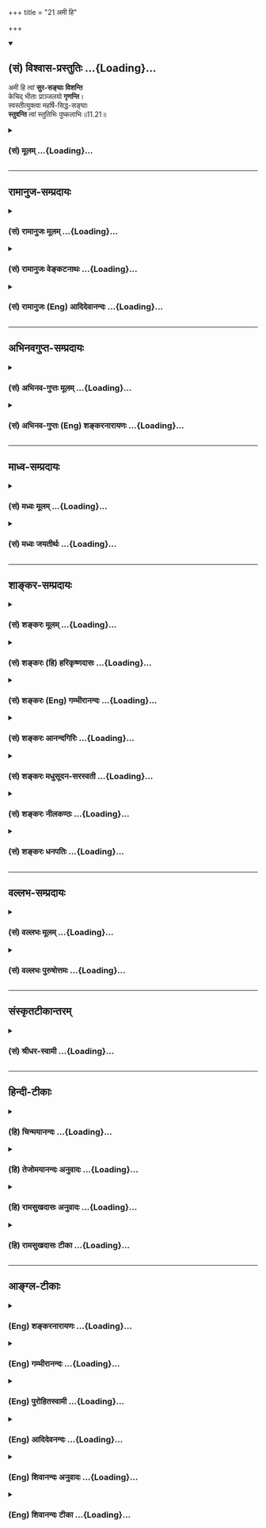 +++
title = "21 अमी हि"

+++
<div class="js_include" newlevelforh1="2" title="(सं) विश्वास-प्रस्तुतिः" unfilled url="/mahAbhAratam/shlokashaH/06-bhIShma-parva/03-bhagavad-gItA-parva/saMskRtam/vishvAsa-prastutiH/11_vishva-rUpa-darshana/21_amI_hi.md">
<details open><summary><h2>(सं) विश्वास-प्रस्तुतिः ...{Loading}...</h2></summary>

अमी हि त्वां **सुर-सङ्घाः विशन्ति**  
केचिद् भीताः प्राञ्जलयो **गृणन्ति**।  
स्वस्तीत्युक्त्वा महर्षि-सिद्ध-सङ्घाः  
**स्तुवन्ति** त्वां स्तुतिभिः पुष्कलाभिः॥11.21॥
</details>
</div>
<div class="js_include collapsed" newlevelforh1="3" title="(सं) मूलम्" unfilled url="/mahAbhAratam/shlokashaH/06-bhIShma-parva/03-bhagavad-gItA-parva/saMskRtam/mUlam/11_vishva-rUpa-darshana/21_amI_hi.md">
<details><summary><h3>(सं) मूलम् ...{Loading}...</h3></summary>

अमी हि त्वां सुरसङ्घाः विशन्ति  
केचिद्भीताः प्राञ्जलयो गृणन्ति।  
स्वस्तीत्युक्त्वा महर्षिसिद्धसङ्घाः  
स्तुवन्ति त्वां स्तुतिभिः पुष्कलाभिः।।11.21।।
</details>
</div>


_________________
## रामानुज-सम्प्रदायः
<div class="js_include collapsed" newlevelforh1="3" title="(सं) रामानुजः मूलम्" unfilled url="/mahAbhAratam/shlokashaH/06-bhIShma-parva/03-bhagavad-gItA-parva/saMskRtam/rAmAnujaH/mUlam/11_vishva-rUpa-darshana/21_amI_hi.md">
<details><summary><h3>(सं) रामानुजः मूलम् ...{Loading}...</h3></summary>

।।11.21।।**अमी सुरसंघाः उत्कृष्टाः त्वां** विश्वाश्रयम् अवलोक्य
हृष्टमनसः त्वत्समीपं **विशन्ति।** तेषु एव **केचिद्** अति उग्रम् अति
अद्भुतं च तव आकारम् आलोक्य **भीताः प्राञ्जलयः** स्वज्ञानानुगुणं
स्तुतिरूपाणि वाक्यानि **गृणन्ति** उच्चारयन्ति। अपरे महर्षिसंघाः
सिद्धसंघाः चपरावरतत्त्वयाथात्म्यविदः **स्वस्ति इति उक्त्वा पुष्कलाभिः**
भगवदनुरूपाभिः **स्तुतिभिः स्तुवन्ति।**

</details>
</div>
<div class="js_include collapsed" newlevelforh1="3" title="(सं) रामानुजः वेङ्कटनाथः" unfilled url="/mahAbhAratam/shlokashaH/06-bhIShma-parva/03-bhagavad-gItA-parva/saMskRtam/rAmAnujaH/venkaTanAthaH/11_vishva-rUpa-darshana/21_amI_hi.md">
<details><summary><h3>(सं) रामानुजः वेङ्कटनाथः ...{Loading}...</h3></summary>

  
  
।।11.21।। अमी हि त्वा विशन्ति इत्यत्र न संहारादिकं विवक्षितं;
स्तुत्यादिभिः सहपाठाद्धार्तराष्ट्रादिवदासन्नोपसहाराभावात्
परोक्तस्यावतीर्णसुरसङ्घविषयत्वस्यवीक्षन्ते \[11।22\]
इत्यादिभिर्विरोधाच्च अतोऽत्र समीपगमनरूपसेवाप्रकारोऽभिधीयत
इत्यभिप्रायेणाह -- अमी सुरसङ्घा इत्यादिना। केचिद्गीताः इत्यनेन
धार्ष्ट्यरहितानां पृथगभिधानादनेन वाक्येन अक्षोभ्याशया हर्षवन्तो
विवक्षिता इति व्यञ्जनाय ब्रह्मादीनां सर्वेषां देवानां सेवार्थागमनं
प्रथममुच्यते। उत्कृष्टा इति तु सुरशब्दव्यञ्जितोक्तिः।
विनाशार्थप्रवेशव्यवच्छेदायहृष्टमनस इत्युक्तम्।
वक्ष्यमाणवक्त्रप्रवेशव्यवच्छेदायाह -- त्वत्समीपमिति। केचित् इति
पृथक्करणस्य समुदायविशेषसाकाङ्क्षत्वात्सुरसङ्घाः इति च
प्रसक्तत्वाज्जात्यन्तरानवादाच्चतेष्वेवेत्युक्तम्। अत्युग्रमत्यद्भुतं चेति
भीत्यादिहेतुभूतप्रकृताकारकथनम्। पुष्कलाभिः इति वक्ष्यमाणत्वादिह तदभावो
विवक्षित इत्यभिप्रायेण --
स्वज्ञानानुगुणमित्युक्तम्। स्तुतिरूपाणीत्यादिनागृणन्ति
इत्यस्यापेक्षितकर्माध्याहारः। श्रुत्यादिसिद्धस्तुतिपाठमात्रपरत्वायाह --
उच्चारयन्तीति। एतेनापिकेचित् इत्यस्य देवविशेषविषयत्वं सिद्धम् अन्येषां
तु भूतानां पलायनस्य वक्ष्यमाणत्वात्। महर्षि -- इत्यादिना
पृथग्व्यपदेशविशेषणादिफलितमपरशब्देन व्यञ्जितम्। महर्षिसङ्घाः
भृग्वादिगणाः; सिद्धसङ्घाः सनकमुख्याः। महर्षित्वादिसूचितं
पुषकलस्तुतिहेतुमाह -- परावरतत्त्वयाथात्म्यविद इति। जितं ते
\[भाग.3।13।344।24।33\] इत्यादिवत् भक्तिपरवशानां मङ्गलाशासनं वा;
सेव्यसन्दर्शनमात्रे सेवकस्य वक्तव्यः स्वस्तिशब्दः स्तुतिस्तु तदनन्तरं
गुणप्रकर्षोक्तिः। अत एव गोब्राह्मणेभ्यो जगतो वा स्वस्तीति परोक्तं
प्रकृतासङ्गतम्। अत्र स्तुतेः पौष्कल्यं
प्रामाणिकसर्वेश्वरत्वादिकथनमित्यभिप्रायेणाह -- भगवदनुरूपाभिरिति।  
  

</details>
</div>
<div class="js_include collapsed" newlevelforh1="3" title="(सं) रामानुजः (Eng) आदिदेवानन्दः" unfilled url="/mahAbhAratam/shlokashaH/06-bhIShma-parva/03-bhagavad-gItA-parva/saMskRtam/rAmAnujaH/english/AdidevAnandaH/11_vishva-rUpa-darshana/21_amI_hi.md">
<details><summary><h3>(सं) रामानुजः (Eng) आदिदेवानन्दः ...{Loading}...</h3></summary>

11.21 These hosts of superior Devas beholding You as the foundation of the universe, rejoice and move towards You. Among them, some in fear, on seeing Your extremely terrible and wonderful form, 'extol,' namely pronounce sentences in the form of praise, according to their knowledge.
Others, the bands of seers and Siddhas, knowers of the truth, higher and lower, saying 'Hail,' glorify You in hymns of abounding praise which are suitable to the Lord.

</details>
</div>


_________________
## अभिनवगुप्त-सम्प्रदायः
<div class="js_include collapsed" newlevelforh1="3" title="(सं) अभिनव-गुप्तः मूलम्" unfilled url="/mahAbhAratam/shlokashaH/06-bhIShma-parva/03-bhagavad-gItA-parva/saMskRtam/abhinava-guptaH/mUlam/11_vishva-rUpa-darshana/21_amI_hi.md">
<details><summary><h3>(सं) अभिनव-गुप्तः मूलम् ...{Loading}...</h3></summary>

।।11.21।। No commentary.  
  

</details>
</div>
<div class="js_include collapsed" newlevelforh1="3" title="(सं) अभिनव-गुप्तः (Eng) शङ्करनारायणः" unfilled url="/mahAbhAratam/shlokashaH/06-bhIShma-parva/03-bhagavad-gItA-parva/saMskRtam/abhinava-guptaH/english/shankaranArAyaNaH/11_vishva-rUpa-darshana/21_amI_hi.md">
<details><summary><h3>(सं) अभिनव-गुप्तः (Eng) शङ्करनारायणः ...{Loading}...</h3></summary>

11.21 Sri Abhinavagupta did not comment upon this sloka.

</details>
</div>


_________________
## माध्व-सम्प्रदायः
<div class="js_include collapsed" newlevelforh1="3" title="(सं) मध्वः मूलम्" unfilled url="/mahAbhAratam/shlokashaH/06-bhIShma-parva/03-bhagavad-gItA-parva/saMskRtam/madhvaH/mUlam/11_vishva-rUpa-darshana/21_amI_hi.md">
<details><summary><h3>(सं) मध्वः मूलम् ...{Loading}...</h3></summary>

।।11.21।। Sri Madhvacharya did not comment on this sloka.,

</details>
</div>
<div class="js_include collapsed" newlevelforh1="3" title="(सं) मध्वः जयतीर्थः" unfilled url="/mahAbhAratam/shlokashaH/06-bhIShma-parva/03-bhagavad-gItA-parva/saMskRtam/madhvaH/jayatIrthaH/11_vishva-rUpa-darshana/21_amI_hi.md">
<details><summary><h3>(सं) मध्वः जयतीर्थः ...{Loading}...</h3></summary>

।।11.21।। Sri Jayatirtha did not comment on this sloka.  
  

</details>
</div>


_________________
## शाङ्कर-सम्प्रदायः
<div class="js_include collapsed" newlevelforh1="3" title="(सं) शङ्करः मूलम्" unfilled url="/mahAbhAratam/shlokashaH/06-bhIShma-parva/03-bhagavad-gItA-parva/saMskRtam/shankaraH/mUlam/11_vishva-rUpa-darshana/21_amI_hi.md">
<details><summary><h3>(सं) शङ्करः मूलम् ...{Loading}...</h3></summary>

।।11.21।। --,**अमी हि** युध्यमाना योद्धारः **त्वा** त्वां **सुरसंघाः**
ये अत्र भूभारावताराय अवतीर्णाः वस्वादिदेवसंघाः मनुष्यसंस्थानाः त्वां
**विशन्ति** प्रविशन्तः दृश्यन्ते। तत्र **केचित् भीताः प्राञ्जलयः** सन्तो
**गृणन्ति** स्तुवन्ति त्वाम् अन्ये पलायनेऽपि अशक्ताः सन्तः। युद्धे
प्रत्युपस्थिते उत्पातादिनिमित्तानि उपलक्ष्य **स्वस्ति** अस्तु जगतः **इति
उक्त्त्वा महर्षिसिद्धसंघाः** महर्षीणां सिद्धानां च संघाः **स्तुवन्ति
त्वां स्तुतिभिः पुष्कलाभिः** संपूर्णाभिः।। किं चान्यत् --,

</details>
</div>
<div class="js_include collapsed" newlevelforh1="3" title="(सं) शङ्करः (हि) हरिकृष्णदासः" unfilled url="/mahAbhAratam/shlokashaH/06-bhIShma-parva/03-bhagavad-gItA-parva/saMskRtam/shankaraH/hindI/harikRShNadAsaH/11_vishva-rUpa-darshana/21_amI_hi.md">
<details><summary><h3>(सं) शङ्करः (हि) हरिकृष्णदासः ...{Loading}...</h3></summary>

।।11.21।। अर्जुनके मनमें जो पहले ऐसा संशय था कि हम उनको जीतेंगे या वे
हमको जीतेंगे उसका निर्णय करनेके लिये मैं पाण्डवोंकी निश्चित विजय
दिखलाऊँगा इस भावसे प्रवृत्त हुए भगवान् अपना वैसा रूप दिखाने लगे; उस
रूपको देखकर अर्जुन बोला --, यह युद्ध करनेवाले योद्धास्वरूप देवगण; यानी
जो भूमिका भार उतारनेके लिये यहाँ अवतीर्ण हुए हैं; वे मनुष्योंकीसी
आकृतिवाले वस्वादि देवसमुदाय आपमें ( दौड़दौड़कर ) प्रवेश कर रहे हैं
अर्थात् प्रवेश करते हुए दिखलायी दे रहे है। उनमेंसे अन्य कोईकोई तो
भागनेमें असमर्थ होनेके कारण भयभीत होकर हाथ जोड़े हुए आपकी स्तुति कर रहे
हैं। तथा महर्षियों और सिद्धोंके समुदाय युद्ध आरम्भ होनेपर उत्पात आदि
अशुभ चिह्नोंको देखकर संसारका कल्याण हो ऐसा कहकर अनेकों अर्थात् सम्पूर्ण
स्तोत्रोंद्वारा आपकी स्तुति कर रहे हैं।  
  

</details>
</div>
<div class="js_include collapsed" newlevelforh1="3" title="(सं) शङ्करः (Eng) गम्भीरानन्दः" unfilled url="/mahAbhAratam/shlokashaH/06-bhIShma-parva/03-bhagavad-gItA-parva/saMskRtam/shankaraH/english/gambhIrAnandaH/11_vishva-rUpa-darshana/21_amI_hi.md">
<details><summary><h3>(सं) शङ्करः (Eng) गम्भीरानन्दः ...{Loading}...</h3></summary>

11.21 Ami hi, those very; sura-sanghah, groups of gods, the soldiers
engaged in battle-groups of gods such as the Vasus who have descended
here in the form of human beings for eliminating the burden of the
earth; visanti, enter-are seen to be entering; tvam, You. Bhitah, struck
with fear, and unable to flee; kecit, some among them; grnanti, extol
You; pranjalayah, with their palms joined. Maharsi-siddha \[Siddha: A
semi-divine being supposed to be of great purity and holiness, and said
to be particularly characterized by eight supernatural faculties called
siddhis.-V.S.A.\]-sanghah, groups of great sages and perfected beings;
seeing protents foroding evil, etc. as the battle became imminent;
stuvanti, praise; tvam, You; puskalabhih, with elaborate, full;
stutibhih, hymns; uktva, saying; 'svasti iti, May it be well!' And
further,

</details>
</div>
<div class="js_include collapsed" newlevelforh1="3" title="(सं) शङ्करः आनन्दगिरिः" unfilled url="/mahAbhAratam/shlokashaH/06-bhIShma-parva/03-bhagavad-gItA-parva/saMskRtam/shankaraH/AnandagiriH/11_vishva-rUpa-darshana/21_amI_hi.md">
<details><summary><h3>(सं) शङ्करः आनन्दगिरिः ...{Loading}...</h3></summary>

।।11.21।। अमी हीत्यादि समनन्तरग्रन्थस्य तात्पर्यमाह -- **अथेति।** तं
भगवन्तं पाण्डवजयमैकान्तिकं दर्शयन्तं पश्यन्नर्जुनो ब्रवीतीत्याह -- **तं
पश्यन्निति।** विश्वरूपस्यैव प्रपञ्चनार्थमनन्तरग्रन्थजातमिति दर्शयति --
**किञ्चेति।** असुरसङ्घा इति पदं छित्त्वा भूभारभूता दुर्योधनादयस्त्वां
विशन्तीत्यपि च वक्तव्यम्। उभयोरपि,सेनयोरवस्थितेषु
योद्धुकामेष्ववान्तरविशेषमाह -- **तत्रेति।** समरभूमौ समागतानां
द्रष्टुकामानां नारदप्रभृतीनां विश्वविनाशमाशङ्कमानानां तं परिजिहीर्षतां
स्तुतिपदेषु भगवद्विषयेषु प्रवृत्तिप्रकारं दर्शयति -- **युद्ध इति।**

</details>
</div>
<div class="js_include collapsed" newlevelforh1="3" title="(सं) शङ्करः मधुसूदन-सरस्वती" unfilled url="/mahAbhAratam/shlokashaH/06-bhIShma-parva/03-bhagavad-gItA-parva/saMskRtam/shankaraH/madhusUdana-sarasvatI/11_vishva-rUpa-darshana/21_amI_hi.md">
<details><summary><h3>(सं) शङ्करः मधुसूदन-सरस्वती ...{Loading}...</h3></summary>

।।11.21।। अधुना भूभारसंहारकारित्वमात्मनः प्रकटयन्तं भगवन्तं पश्यन्नाह --
अमी इति। अमी हि सुरसङ्गा वस्वादिदेवगणा भूभारावतारार्थं
मनुष्यरूपेणावतीर्णा युध्यमानाः सन्तस्त्वा त्वां विशन्ति प्रविशन्तो
दृश्यन्ते। एवमसुरसङ्घा इति पदच्छेदेन भूभारभूता दुर्योधनादयस्त्वां
विशन्तीत्यपि वक्तव्यम्। एवमुभयोरपि सेनयोः केचिद्भीताः पलायनेऽप्यशक्ताः
सन्तः प्राञ्जलयो गृणन्ति स्तुवन्ति त्वाम्। एवं प्रत्युपस्थिते युद्धे
उत्पातादिनिमित्तान्युपलक्ष्य स्वस्त्यस्तु सर्वस्य जगत इत्युक्त्वा
महर्षिसिद्धसङ्घा नारदप्रभृतयो युद्धदर्शनार्थमागता विश्वविनाशपरिहाराय
स्तुवन्ति त्वां स्तुतिभिर्गुणोत्कर्षप्रतिपादिकाभिर्वाग्भिः पुष्कलाभिः
परिपूर्णार्थाभिः।

</details>
</div>
<div class="js_include collapsed" newlevelforh1="3" title="(सं) शङ्करः नीलकण्ठः" unfilled url="/mahAbhAratam/shlokashaH/06-bhIShma-parva/03-bhagavad-gItA-parva/saMskRtam/shankaraH/nIlakaNThaH/11_vishva-rUpa-darshana/21_amI_hi.md">
<details><summary><h3>(सं) शङ्करः नीलकण्ठः ...{Loading}...</h3></summary>

।।11.21।। व्यथामेवाह -- **अमीति।** हि यतः अमी त्वा त्वां असुरसङ्घा
असुरांशा दुर्योधनादयस्त्वां पतङ्गाः पावकमिवादृष्टप्रेरिता विशन्ति
मरणायेत्यर्थः। केचिद्भीताः प्राञ्जलयो बद्धाञ्जलयो गृणन्ति स्तुवन्ति।

</details>
</div>
<div class="js_include collapsed" newlevelforh1="3" title="(सं) शङ्करः धनपतिः" unfilled url="/mahAbhAratam/shlokashaH/06-bhIShma-parva/03-bhagavad-gItA-parva/saMskRtam/shankaraH/dhanapatiH/11_vishva-rUpa-darshana/21_amI_hi.md">
<details><summary><h3>(सं) शङ्करः धनपतिः ...{Loading}...</h3></summary>

।।11.21।। इदानीं यद्वा जयेम यदि वा नो जयेयुरित्यर्जुनसंशयनिर्णयाय
पाण्डवानां जयमैकान्तिकं दर्शयितुं प्रवृत्तं भूभारहरणार्थिनं भगवन्तं
पश्यन्नाह। अमी हि यध्यमानाः भूभारहरणार्थं मनुष्यरुपेणावतीर्णा
वस्वीदिदेवसङ्घास्त्वां प्रविशन्तीति त्वमिति पाठ आचार्यैर्व्याख्यात इति
भाति। अन्यथा त्वा त्वामिति भाष्यपाठोऽपेक्षितः। असुरसङ्गा इति पदं
च्छित्वा भूभारभूता दुर्योधनादयस्तवां विशन्तीत्यपि वक्तव्यमिति
तट्टीकाकारोक्तिस्तु त्वेतिपाठे संगच्छत इति ज्ञेयम्। तत्र केचिद्भीताः
पलायनेऽप्यशक्ताः सन्तः प्राञ्जलयः सन्तो गृणन्तः स्तुवन्ति। किंच
युद्धदर्शनार्थमागता महर्षिसिद्धसङ्घा नारदातयो युद्धे प्रत्युपस्थिते तु
जगत्क्षयहेतूत्पादादीनि उपलक्ष्य स्वस्तयस्तु जगत इत्युक्त्वा संपूर्णाभिः
स्तुतिभूः स्तुवन्ति।

</details>
</div>


_________________
## वल्लभ-सम्प्रदायः
<div class="js_include collapsed" newlevelforh1="3" title="(सं) वल्लभः मूलम्" unfilled url="/mahAbhAratam/shlokashaH/06-bhIShma-parva/03-bhagavad-gItA-parva/saMskRtam/vallabhaH/mUlam/11_vishva-rUpa-darshana/21_amI_hi.md">
<details><summary><h3>(सं) वल्लभः मूलम् ...{Loading}...</h3></summary>

।।11.21।। Sri Vallabhacharya did not comment on this sloka.  
  

</details>
</div>
<div class="js_include collapsed" newlevelforh1="3" title="(सं) वल्लभः पुरुषोत्तमः" unfilled url="/mahAbhAratam/shlokashaH/06-bhIShma-parva/03-bhagavad-gItA-parva/saMskRtam/vallabhaH/puruShottamaH/11_vishva-rUpa-darshana/21_amI_hi.md">
<details><summary><h3>(सं) वल्लभः पुरुषोत्तमः ...{Loading}...</h3></summary>

  
  
।।11.21।। किञ्चअमी हीति। अमी सुरसङ्घाः देवसमूहाः त्वां त्वत्समीपे विशन्ति
शरणमागच्छन्तीत्यर्थः। हीति युक्तमेव पुरुषोत्तमशरणागमनं देवानाम्। केचित्
इतरे असुरा इत्यर्थः; भीताः सन्तः प्राञ्जलयो बद्धाञ्जलिपुटाः गृणन्ति;
रक्षेति वदन्तीत्यर्थः। महर्षिसिद्धसङ्घाः महर्षीणां सिद्धानां च
समूहाःस्वस्ति अस्माकमस्तु इत्युक्त्वा पुष्कलाभिः पूर्णाभिः
स्तुतिभिस्त्वां स्तुवन्ति।  
  

</details>
</div>


_________________
## संस्कृतटीकान्तरम्
<div class="js_include collapsed" newlevelforh1="3" title="(सं) श्रीधर-स्वामी" unfilled url="/mahAbhAratam/shlokashaH/06-bhIShma-parva/03-bhagavad-gItA-parva/saMskRtam/shrIdhara-svAmI/11_vishva-rUpa-darshana/21_amI_hi.md">
<details><summary><h3>(सं) श्रीधर-स्वामी ...{Loading}...</h3></summary>

।।11.21।। किंच **-- अमी हीति।** अमी सुरसङ्घा भीताः सन्तः त्वां विशन्ति
शरणं प्रविशन्ति। तेषां मध्ये केचिदतिभीताः दूरत एव स्थित्वा
कृतसंपुटकरयुगुलाः सन्तो गृणन्ति जयजय रक्षरक्षेति प्रार्थयन्ते।
स्पष्टमन्यत्।

</details>
</div>


_________________
## हिन्दी-टीकाः
<div class="js_include collapsed" newlevelforh1="3" title="(हि) चिन्मयानन्दः" unfilled url="/mahAbhAratam/shlokashaH/06-bhIShma-parva/03-bhagavad-gItA-parva/hindI/chinmayAnandaH/11_vishva-rUpa-darshana/21_amI_hi.md">
<details><summary><h3>(हि) चिन्मयानन्दः ...{Loading}...</h3></summary>

।।11.21।। अब तक अर्जुन ने विश्व रूप का जो वर्णन किया वह स्थिर था और एक
साथ अद्भुत और उग्र भी था। यहाँ अर्जुन विश्वरूप में दिखाई दे रही गति और
क्रिया का वर्णन करता है। ये सुरसंघ विराट् पुरुष में प्रवेश करके तिरोभूत
हो रहे हैं। यदि सुधार के अयोग्य हुए कई लोग बलात् विश्वरूप की ओर खिंचे चले
जाकर उसमें लुप्त हो जा रहे हों; और अन्य लोग प्रतीक्षा करते हुऐ इस
प्रक्रिया को देख रहे हों; तो अवश्य ही वे भय से आतंकित हो जायेंगे। किसी
निश्चित आपत्ति से आशंकित पुरुष; जब सुरक्षा का कोई उपाय नहीं देखता है; तब
निराशा के उन क्षणों में वह सदा प्रार्थना की ओर प्रवृत्त होता है। इस
मनोवैज्ञानिक सत्य को बड़ी ही सुन्दरता से यहाँ इन शब्दों में व्यक्त किया
गया है कि कई एक भयभीत होकर हाथ जोड़कर आपकी स्तुति करते हैं। और यही सब कुछ
नहीं है। महर्षियों और सिद्ध पुरुषों ऋ़े समूह; अपने ज्ञान की परिपक्वता से
प्राप्त दैवी और आन्तरिक शान्ति के कारण; इस विराट् के दर्शन से अविचलित
रहकर इस विविध रूपमय विराट् पुरुष का उत्तम (बहुल) स्तोत्रों के द्वारा
स्तुतिगान करते हैं। वे सदा स्वस्तिवाचन अर्थात् सब के कल्याण की कामना
करते हैं। अपने पूर्ण ज्ञान के कारण वे जानते हैं कि ईश्वर इस प्रकार का
अति उग्र भयंकर रूप केवल उसी समय धारण करता है जब वह विश्व का सम्पूर्ण
पुनर्निर्माण करना चाहता है। सिद्ध पुरुष यह भी जानते हैं कि विनाश के
द्वारा निर्माण करने की इस योजना में किसी प्रकार की हानि नहीं होती है।
इसलिए; वे इस विनाश की प्रक्रिया का स्वागत करते हुये जगत के लिये
स्वर्णयुग की कामना करते हैं; जो इस सम्पूर्ण विनाश के पश्चात् निश्चय ही
आयेगा। इस श्लोक में जगत् के प्राणियों का वर्गीकरण तीन भागों में किया गया
है उत्तम; मध्यम और अधम। अधम प्राणी ऐसे ही नष्ट हो जाते हैं। वे मृत्यु की
प्रक्रिया के सर्वप्रथम शिकार होते हैं और दुर्भाग्य से उन्हें इस क्रिया
का भान तक नहीं होता कि वे उसका किसी प्रकार से विरोध कर सकें। मध्यम
प्रकार के लोग विचारपूर्वक इस क्षय और नाश की प्रक्रिया को देखते हैं और
उसके प्रति जागरूक भी होते हैं। वे अपने भाग्य के विषय में सोचकर आशंकित हो
जाते हैं। वे यह नहीं जानते कि विनाश से वस्तुत कोई हानि नहीं होती; और
समस्त प्राणियों के अपरिहार्य अन्त से भयकम्पित हो जाते हैं। परन्तु इनसे
भिन्न उत्तम पुरुषों का एक वर्ग और भी है; जिन्हें समष्टि के स्वरूप एवं
व्यवहार अर्थात् कार्यप्रणाली का पूर्ण ज्ञान होता है। उन्हें इस बात का भय
कभी स्पर्श नहीं करता कि दैनिक जीवन में होने वाली घटनाएं उनके साथ भी घट
सकती हैं। समुद्र के स्वरूप को पहचानने वालों को तरंगों के नाश से चिन्तित
होने का कारण नहीं रहता है। इसी प्रकार; जब सिद्ध पुरुष उस महान विनाश को
देखते हैं; जो एक मरणासन्न संस्कृति के पुनर्निमाण के पूर्व होता है; तब वे
सत्य की इस महान शक्ति को पहचान कर ईश्वर निर्मित भावी जगत् के लिए शान्ति
और कल्याण की कामना करते हैं। जिस किसी भी दृष्टि से हम इस काव्य का अध्ययन
करते हैं; हम पाते हैं कि स्वयं व्यासजी कितने महान् मनोवैज्ञानिक हैं और
उन्होंने कितनी सुन्दरता से यहाँ मानवीय व्यवहार के ज्ञान को एकत्र किया
है; जिससे कि मनुष्य शीघ्र विकास करके अपने पूर्णत्व के लक्ष्य तक पहुँच
सके। इस दर्शनीय दृश्य को देखकर स्वर्ग के देवताओं की क्या प्रतिक्रया हुई
अर्जुन उसे बताते हुए कहता है

</details>
</div>
<div class="js_include collapsed" newlevelforh1="3" title="(हि) तेजोमयानन्दः अनुवादः" unfilled url="/mahAbhAratam/shlokashaH/06-bhIShma-parva/03-bhagavad-gItA-parva/hindI/tejomayAnandaH/anuvAdaH/11_vishva-rUpa-darshana/21_amI_hi.md">
<details><summary><h3>(हि) तेजोमयानन्दः अनुवादः ...{Loading}...</h3></summary>

।।11.21।। ये समस्त देवताओं के समूह आप में ही प्रवेश कर रहे हैं और कई एक
भयभीत होकर हाथ जोड़े हुए आप की स्तुति करते हैं; महर्षि और सिद्धों के
समुदाय 'कल्याण होवे' (स्वस्तिवाचन करते हुए) ऐसा कहकर, उत्तम (या
सम्पूर्ण) स्रोतों द्वारा आपकी स्तुति करते हैं।।

</details>
</div>
<div class="js_include collapsed" newlevelforh1="3" title="(हि) रामसुखदासः अनुवादः" unfilled url="/mahAbhAratam/shlokashaH/06-bhIShma-parva/03-bhagavad-gItA-parva/hindI/rAmasukhadAsaH/anuvAdaH/11_vishva-rUpa-darshana/21_amI_hi.md">
<details><summary><h3>(हि) रामसुखदासः अनुवादः ...{Loading}...</h3></summary>

।।11.21।। वे ही देवताओंके समुदाय आपमें प्रविष्ट हो रहे हैं। उनमेंसे कई
तो भयभीत होकर हाथ जोड़े हुए आपके नामों और गुणोंका कीर्तन कर रहे हैं।
महर्षियों और सिद्धोंके समुदाय 'कल्याण हो ! मङ्गल हो !' ऐसा कहकर
उत्तम-उत्तम स्तोत्रोंके द्वारा आपकी स्तुति कर रहे हैं।

</details>
</div>
<div class="js_include collapsed" newlevelforh1="3" title="(हि) रामसुखदासः टीका" unfilled url="/mahAbhAratam/shlokashaH/06-bhIShma-parva/03-bhagavad-gItA-parva/hindI/rAmasukhadAsaH/TIkA/11_vishva-rUpa-darshana/21_amI_hi.md">
<details><summary><h3>(हि) रामसुखदासः टीका ...{Loading}...</h3></summary>

।।11.21।।***व्याख्या--*'अमी हि त्वां सुरसङ्घा विशन्ति'--**जब अर्जुन
स्वर्गमें गये थे, उस समय उनका जिन देवताओंसे परिचय हुआ था, उन्हीं
देवताओंके लिये यहाँ अर्जुन कह रहे हैं कि वे ही देवतालोग आपके स्वरूपमें
प्रविष्ट होते हुए दीख रहे हैं। ये सभी देवता आपसे ही उत्पन्न होते हैं,
आपमें ही स्थित रहते हैं और आपमें ही प्रविष्ट होते हैं।

</details>
</div>


_________________
## आङ्ग्ल-टीकाः
<div class="js_include collapsed" newlevelforh1="3" title="(Eng) शङ्करनारायणः" unfilled url="/mahAbhAratam/shlokashaH/06-bhIShma-parva/03-bhagavad-gItA-parva/english/shankaranArAyaNaH/11_vishva-rUpa-darshana/21_amI_hi.md">
<details><summary><h3>(Eng) शङ्करनारायणः ...{Loading}...</h3></summary>

11.21. These hosts of gods enter into You; some frightened ones recite
\[hymns\] with folded palms; simply crying 'Hail !', the hosts of great seers praise You with the excellent praising hymns.

</details>
</div>
<div class="js_include collapsed" newlevelforh1="3" title="(Eng) गम्भीरानन्दः" unfilled url="/mahAbhAratam/shlokashaH/06-bhIShma-parva/03-bhagavad-gItA-parva/english/gambhIrAnandaH/11_vishva-rUpa-darshana/21_amI_hi.md">
<details><summary><h3>(Eng) गम्भीरानन्दः ...{Loading}...</h3></summary>

11.21 Those very groups of gods enter into You; struck with fear, some extol (You) with joined palms. Groups of great sages and perfected beings praise You with elaborate hymns,saying 'May it be well!'

</details>
</div>
<div class="js_include collapsed" newlevelforh1="3" title="(Eng) पुरोहितस्वामी" unfilled url="/mahAbhAratam/shlokashaH/06-bhIShma-parva/03-bhagavad-gItA-parva/english/purohitasvAmI/11_vishva-rUpa-darshana/21_amI_hi.md">
<details><summary><h3>(Eng) पुरोहितस्वामी ...{Loading}...</h3></summary>

11.21 The troops of celestial beings enter into Thee, some invoking Thee in fear, with folded palms; the Great Seers and Adepts sing hymns to Thy Glory, saying All Hail.'

</details>
</div>
<div class="js_include collapsed" newlevelforh1="3" title="(Eng) आदिदेवनन्दः" unfilled url="/mahAbhAratam/shlokashaH/06-bhIShma-parva/03-bhagavad-gItA-parva/english/AdidevanandaH/11_vishva-rUpa-darshana/21_amI_hi.md">
<details><summary><h3>(Eng) आदिदेवनन्दः ...{Loading}...</h3></summary>

11.21 Verily into You the hosts of Devas enter. Some in fear extol You with clasped hands. Crying 'Hail' the bands of great seers and Siddhas praise You with meaningful hymns.

</details>
</div>
<div class="js_include collapsed" newlevelforh1="3" title="(Eng) शिवानन्दः अनुवादः" unfilled url="/mahAbhAratam/shlokashaH/06-bhIShma-parva/03-bhagavad-gItA-parva/english/shivAnandaH/anuvAdaH/11_vishva-rUpa-darshana/21_amI_hi.md">
<details><summary><h3>(Eng) शिवानन्दः अनुवादः ...{Loading}...</h3></summary>

11.21 Verily, into Thee enter these hosts of gods; some extol Thee in fear with joined palms; saying 'may it be well', bands of great sages and perfected ones praise Thee with hymns complete.

</details>
</div>
<div class="js_include collapsed" newlevelforh1="3" title="(Eng) शिवानन्दः टीका" unfilled url="/mahAbhAratam/shlokashaH/06-bhIShma-parva/03-bhagavad-gItA-parva/english/shivAnandaH/TIkA/11_vishva-rUpa-darshana/21_amI_hi.md">
<details><summary><h3>(Eng) शिवानन्दः टीका ...{Loading}...</h3></summary>

11.21 अमी these; हि verily; त्वाम् Thee; सुरसङ्घाः hosts of gods;
विशन्ति enter; केचित् some; भीताः in fear; प्राञ्जलयः with joined palms;
गृणन्ति extol; स्वस्ति may it be well; इति thus; उक्त्वा having said;
महर्षिसिद्धसङ्घाः bands of great Rishis and Siddhas; स्तुवन्ति paise;
त्वाम् Thee; स्तुतिभिः with hymns; पुष्कलाभिः complete.Commentary Pushkalabhih means complete or wellworded praises or praises full of deep meanings.Great sages like Narada and perfected ones like Kapila praise Thee with inspiring hymns.

</details>
</div>
